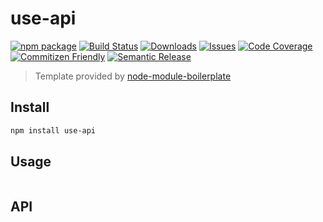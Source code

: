 # use-api

[![npm package][npm-img]][npm-url]
[![Build Status][build-img]][build-url]
[![Downloads][downloads-img]][downloads-url]
[![Issues][issues-img]][issues-url]
[![Code Coverage][codecov-img]][codecov-url]
[![Commitizen Friendly][commitizen-img]][commitizen-url]
[![Semantic Release][semantic-release-img]][semantic-release-url]

> Template provided by [node-module-boilerplate](https://github.com/sindresorhus/node-module-boilerplate)

## Install

```bash
npm install use-api
```

## Usage

```ts

```

## API

[build-img]: https://github.com/vladi-strilets/use-api/actions/workflows/release.yml/badge.svg
[build-url]: https://github.com/vladi-strilets/use-api/actions/workflows/release.yml
[downloads-img]: https://img.shields.io/npm/dt/use-api
[downloads-url]: https://www.npmtrends.com/use-api
[npm-img]: https://img.shields.io/npm/v/use-api
[npm-url]: https://www.npmjs.com/package/use-api
[issues-img]: https://img.shields.io/github/issues/vladi-strilets/use-api
[issues-url]: https://github.com/vladi-strilets/use-api/issues
[codecov-img]: https://codecov.io/gh/vladi-strilets/use-api/branch/master/graph/badge.svg
[codecov-url]: https://codecov.io/gh/vladi-strilets/use-api
[semantic-release-img]: https://img.shields.io/badge/%20%20%F0%9F%93%A6%F0%9F%9A%80-semantic--release-e10079.svg
[semantic-release-url]: https://github.com/semantic-release/semantic-release
[commitizen-img]: https://img.shields.io/badge/commitizen-friendly-brightgreen.svg
[commitizen-url]: http://commitizen.github.io/cz-cli/
